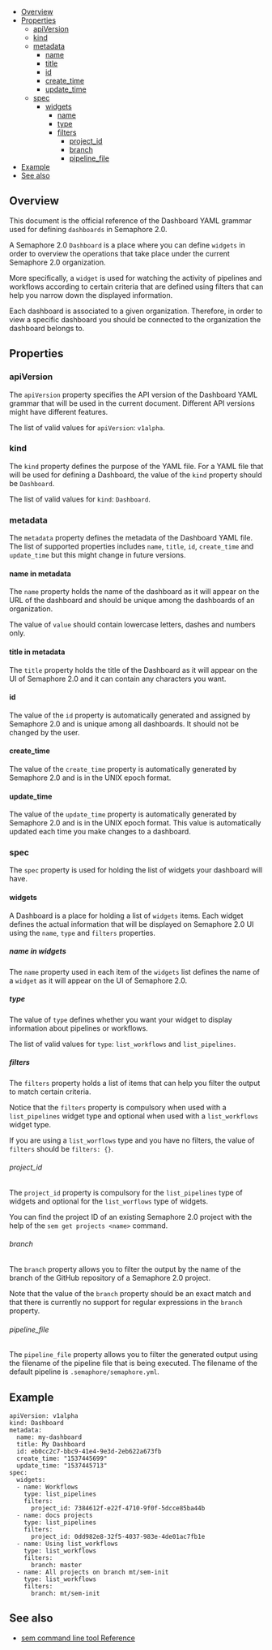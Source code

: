 
* [Overview](#overview)
* [Properties](#properties)
   * [apiVersion](#apiversion)
   * [kind](#kind)
   * [metadata](#metadata)
      * [name](#name-in-metadata)
      * [title](#title-in-metadata)
      * [id](#id)
      * [create_time](#create_time)
      * [update_time](#update_time)
   * [spec](#spec)
      * [widgets](#widgets)
         * [name](#name-in-widgets)
         * [type](#type)
         * [filters](#filters)
            - [project_id](#project_id)
            - [branch](#branch)
            - [pipeline_file](#pipeline_file)
* [Example](#example)
* [See also](#see-also)

<!---           - [github_uid](#github_uid) --->

## Overview

This document is the official reference of the Dashboard YAML grammar used for
defining `dashboards` in Semaphore 2.0.

A Semaphore 2.0 `Dashboard` is a place where you can define `widgets` in order
to overview the operations that take place under the current Semaphore 2.0
organization.

More specifically, a `widget` is used for watching the activity of pipelines
and workflows according to certain criteria that are defined using filters
that can help you narrow down the displayed information.

Each dashboard is associated to a given organization. Therefore, in order to
view a specific dashboard you should be connected to the organization the
dashboard belongs to.

## Properties

### apiVersion

The `apiVersion` property specifies the API version of the Dashboard YAML
grammar that will be used in the current document. Different API versions
might have different features.

The list of valid values for `apiVersion`: `v1alpha`.

### kind

The `kind` property defines the purpose of the YAML file. For a YAML file that
will be used for defining a Dashboard, the value of the `kind` property should
be `Dashboard`.

The list of valid values for `kind`: `Dashboard`.

### metadata

The `metadata` property defines the metadata of the Dashboard YAML file.
The list of supported properties includes `name`, `title`, `id`,
`create_time` and `update_time` but this might change in future versions.

#### name in metadata

The `name` property holds the name of the dashboard as it will appear on the
URL of the dashboard and should be unique among the dashboards of an
organization.

The value of `value` should contain lowercase letters, dashes and numbers only.

#### title in metadata

The `title` property holds the title of the Dashboard as it will appear on the
UI of Semaphore 2.0 and it can contain any characters you want.

#### id

The value of the `id` property is automatically generated and assigned by
Semaphore 2.0 and is unique among all dashboards. It should not be changed by
the user.

#### create_time

The value of the `create_time` property is automatically generated by Semaphore
2.0 and is in the UNIX epoch format.

#### update_time

The value of the `update_time` property is automatically generated by Semaphore
2.0 and is in the UNIX epoch format. This value is automatically updated each
time you make changes to a dashboard.

### spec

The `spec` property is used for holding the list of widgets your dashboard will
have.

#### widgets

A Dashboard is a place for holding a list of `widgets` items. Each widget
defines the actual information that will be displayed on Semaphore 2.0 UI using
the `name`, `type` and `filters` properties.

##### name in widgets

The `name` property used in each item of the `widgets` list defines the name of
a `widget` as it will appear on the UI of Semaphore 2.0.

##### type

The value of `type` defines whether you want your widget to display information
about pipelines or workflows.

The list of valid values for `type`: `list_workflows` and `list_pipelines`.

##### filters

The `filters` property holds a list of items that can help you filter the
output to match certain criteria.

Notice that the `filters` property is compulsory when used with a
`list_pipelines` widget type and optional when used with a `list_workflows`
widget type.

If you are using a `list_worflows` type and you have no filters, the value of
`filters` should be `filters: {}`.

###### project_id

The `project_id` property is compulsory for the `list_pipelines` type of
widgets and optional for the `list_worflows` type of widgets.

You can find the project ID of an existing Semaphore 2.0 project with the help
of the `sem get projects <name>` command.

###### branch

The `branch` property allows you to filter the output by the name of the branch
of the GitHub repository of a Semaphore 2.0 project.

Note that the value of the `branch` property should be an exact match and that
there is currently no support for regular expressions in the `branch` property.


<!---
###### github_uid

The `github_uid` property allows you to filter the results by GitHub username
and can only be used with the `list_workflows` type.

There exist a special value for `github_uid`, which is `'{{gitgub_uid}}'` that
is automatically expanded to the GitHub username of the current user.

--->

###### pipeline_file

The `pipeline_file` property allows you to filter the generated output using
the filename of the pipeline file that is being executed. The filename of the
default pipeline is `.semaphore/semaphore.yml`.

## Example

    apiVersion: v1alpha
    kind: Dashboard
    metadata:
      name: my-dashboard
      title: My Dashboard
      id: eb0cc2c7-bbc9-41e4-9e3d-2eb622a673fb
      create_time: "1537445699"
      update_time: "1537445713"
    spec:
      widgets:
      - name: Workflows
        type: list_pipelines
        filters:
          project_id: 7384612f-e22f-4710-9f0f-5dcce85ba44b
      - name: docs projects
        type: list_pipelines
        filters:
          project_id: 0dd982e8-32f5-4037-983e-4de01ac7fb1e
      - name: Using list_workflows
        type: list_workflows
        filters:
		  branch: master
      - name: All projects on branch mt/sem-init
        type: list_workflows
        filters:
          branch: mt/sem-init

## See also

* [sem command line tool Reference](https://docs.semaphoreci.com/article/53-sem-reference)
